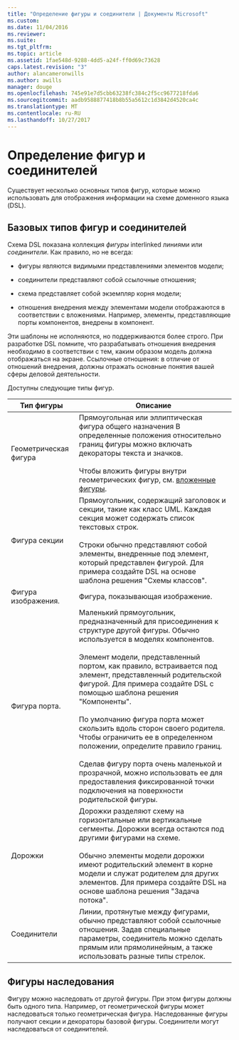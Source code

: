 ```yaml
---
title: "Определение фигуры и соединители | Документы Microsoft"
ms.custom: 
ms.date: 11/04/2016
ms.reviewer: 
ms.suite: 
ms.tgt_pltfrm: 
ms.topic: article
ms.assetid: 1fae548d-9288-4dd5-a24f-ff0d69c73628
caps.latest.revision: "3"
author: alancameronwills
ms.author: awills
manager: douge
ms.openlocfilehash: 745e91e7d5cbb63238fc384c2f5cc9677218fda6
ms.sourcegitcommit: aadb9588877418b8b55a5612c1d3842d4520ca4c
ms.translationtype: MT
ms.contentlocale: ru-RU
ms.lasthandoff: 10/27/2017
---
```

# <a name="defining-shapes-and-connectors"></a>Определение фигур и соединителей
Существует несколько основных типов фигур, которые можно использовать для отображения информации на схеме доменного языка (DSL).  
  
##  <a name="shapeTypes"></a>Базовых типов фигур и соединителей  
 Схема DSL показана коллекция *фигуры* interlinked линиями или *соединители*.  Как правило, но не всегда:  
  
-   фигуры являются видимыми представлениями элементов модели;  
  
-   соединители представляют собой ссылочные отношения;  
  
-   схема представляет собой экземпляр корня модели;  
  
-   отношения внедрения между элементами модели отображаются в соответствии с вложениями. Например, элементы, представляющие порты компонентов, внедрены в компонент.  
  
 Эти шаблоны не исполняются, но поддерживаются более строго. При разработке DSL помните, что разрабатывать отношения внедрения необходимо в соответствии с тем, каким образом модель должна отображаться на экране. Ссылочные отношения: в отличие от отношений внедрения, должны отражать основные понятия вашей сферы деловой деятельности.  
  
 Доступны следующие типы фигур.  
  
|Тип фигуры|Описание|  
|----------------|-----------------|  
|Геометрическая фигура|Прямоугольная или эллиптическая фигура общего назначения В определенные положения относительно границ фигуры можно включать декораторы текста и значков.<br /><br /> Чтобы вложить фигуры внутри геометрических фигур, см. [вложенные фигуры](../modeling/nesting-shapes.md).|  
|Фигура секции|Прямоугольник, содержащий заголовок и секции, такие как класс UML. Каждая секция может содержать список текстовых строк.<br /><br /> Строки обычно представляют собой элементы, внедренные под элемент, который представлен фигурой. Для примера создайте DSL на основе шаблона решения "Схемы классов".|  
|Фигура изображения.|Фигура, показывающая изображение.|  
|Фигура порта.|Маленький прямоугольник, предназначенный для присоединения к структуре другой фигуры. Обычно используется в моделях компонентов.<br /><br /> Элемент модели, представленный портом, как правило, встраивается под элемент, представленный родительской фигурой. Для примера создайте DSL с помощью шаблона решения "Компоненты".<br /><br /> По умолчанию фигура порта может скользить вдоль сторон своего родителя. Чтобы ограничить ее в определенном положении, определите правило границ.<br /><br /> Сделав фигуру порта очень маленькой и прозрачной, можно использовать ее для предоставления фиксированной точки подключения на поверхности родительской фигуры.|  
|Дорожки|Дорожки разделяют схему на горизонтальные или вертикальные сегменты. Дорожки всегда остаются под другими фигурами на схеме.<br /><br /> Обычно элементы модели дорожки имеют родительский элемент в корне модели и служат родителем для других элементов. Для примера создайте DSL на основе шаблона решения "Задача потока".|  
|Соединители|Линии, протянутые между фигурами, обычно представляют собой ссылочные отношения. Задав специальные параметры, соединитель можно сделать прямым или прямолинейным, а также использовать разные типы стрелок.|  
  
##  <a name="shapeInheritance"></a>Фигуры наследования  
 Фигуру можно наследовать от другой фигуры. При этом фигуры должны быть одного типа. Например, от геометрической фигуры может наследоваться только геометрическая фигура. Наследованные фигуры получают секции и декораторы базовой фигуры. Соединители могут наследоваться от соединителей.